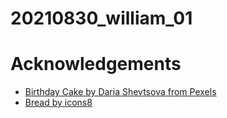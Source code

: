 # 20210830_william_01


# Acknowledgements
- [Birthday Cake by Daria Shevtsova from Pexels](https://www.pexels.com/photo/close-up-photography-of-cake-with-flower-decor-1070850/)
- [Bread by icons8](https://icons8.com/icon/2395/bread)
